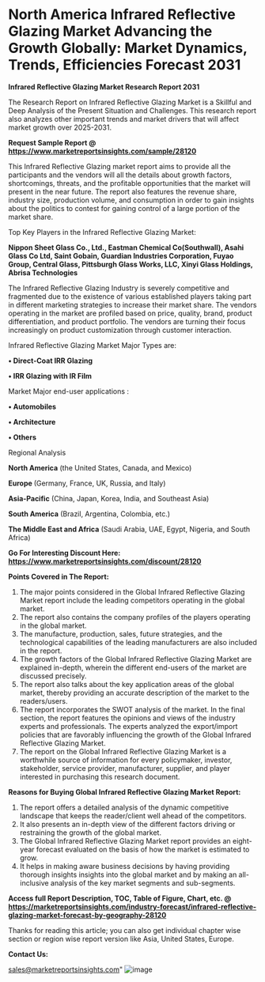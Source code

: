 # North America Infrared Reflective Glazing Market Advancing the Growth Globally: Market Dynamics, Trends, Efficiencies Forecast 2031

<strong>Infrared Reflective Glazing Market Research Report 2031</strong>

The Research Report on Infrared Reflective Glazing Market is a Skillful and Deep Analysis of the Present Situation and Challenges. This research report also analyzes other important trends and market drivers that will affect market growth over 2025-2031.

<strong>Request Sample Report @ <a href=https://www.marketreportsinsights.com/sample/28120>https://www.marketreportsinsights.com/sample/28120</a></strong>

This Infrared Reflective Glazing market report aims to provide all the participants and the vendors will all the details about growth factors, shortcomings, threats, and the profitable opportunities that the market will present in the near future. The report also features the revenue share, industry size, production volume, and consumption in order to gain insights about the politics to contest for gaining control of a large portion of the market share.

Top Key Players in the Infrared Reflective Glazing Market:

<strong>Nippon Sheet Glass Co., Ltd., Eastman Chemical Co(Southwall), Asahi Glass Co Ltd, Saint Gobain, Guardian Industries Corporation, Fuyao Group, Central Glass, Pittsburgh Glass Works, LLC, Xinyi Glass Holdings, Abrisa Technologies</strong>

The Infrared Reflective Glazing Industry is severely competitive and fragmented due to the existence of various established players taking part in different marketing strategies to increase their market share. The vendors operating in the market are profiled based on price, quality, brand, product differentiation, and product portfolio. The vendors are turning their focus increasingly on product customization through customer interaction.

Infrared Reflective Glazing Market Major Types are:

<strong>• Direct-Coat IRR Glazing

• IRR Glazing with IR Film</strong>

Market Major end-user applications :

<strong>• Automobiles

• Architecture

• Others</strong>

Regional Analysis

</u><strong><b>North America</b></strong> (the United States, Canada, and Mexico)

<strong><b>Europe </b></strong>(Germany, France, UK, Russia, and Italy)

<strong><b>Asia-Pacific</b></strong> (China, Japan, Korea, India, and Southeast Asia)

<strong><b>South America</b></strong> (Brazil, Argentina, Colombia, etc.)

<strong><b>The Middle East and Africa</b></strong> (Saudi Arabia, UAE, Egypt, Nigeria, and South Africa)

<strong>Go For Interesting Discount Here: <a href=https://www.marketreportsinsights.com/discount/28120>https://www.marketreportsinsights.com/discount/28120</a></strong>

<strong>Points Covered in The Report:</strong>
<ol>
  <li>The major points considered in the Global Infrared Reflective Glazing Market report include the leading competitors operating in the global market.</li>
  <li>The report also contains the company profiles of the players operating in the global market.</li>
  <li>The manufacture, production, sales, future strategies, and the technological capabilities of the leading manufacturers are also included in the report.</li>
  <li>The growth factors of the Global Infrared Reflective Glazing Market are explained in-depth, wherein the different end-users of the market are discussed precisely.</li>
  <li>The report also talks about the key application areas of the global market, thereby providing an accurate description of the market to the readers/users.</li>
  <li>The report incorporates the SWOT analysis of the market. In the final section, the report features the opinions and views of the industry experts and professionals. The experts analyzed the export/import policies that are favorably influencing the growth of the Global Infrared Reflective Glazing Market.</li>
  <li>The report on the Global Infrared Reflective Glazing Market is a worthwhile source of information for every policymaker, investor, stakeholder, service provider, manufacturer, supplier, and player interested in purchasing this research document.</li>
</ol>
<strong>Reasons for Buying Global Infrared Reflective Glazing Market Report:</strong>

<ol>
  <li>The report offers a detailed analysis of the dynamic competitive landscape that keeps the reader/client well ahead of the competitors.</li>
  <li>It also presents an in-depth view of the different factors driving or restraining the growth of the global market.</li>
  <li>The Global Infrared Reflective Glazing Market report provides an eight-year forecast evaluated on the basis of how the market is estimated to grow.</li>
  <li>It helps in making aware business decisions by having providing thorough insights insights into the global market and by making an all-inclusive analysis of the key market segments and sub-segments.</li>
</ol>
<strong>Access full Report Description, TOC, Table of Figure, Chart, etc. @ <a href=https://marketreportsinsights.com/industry-forecast/infrared-reflective-glazing-market-forecast-by-geography-28120>https://marketreportsinsights.com/industry-forecast/infrared-reflective-glazing-market-forecast-by-geography-28120</a></strong>


Thanks for reading this article; you can also get individual chapter wise section or region wise report version like Asia, United States, Europe.

<strong>Contact Us:</strong>

sales@marketreportsinsights.com"
![image](https://github.com/user-attachments/assets/71531156-b0d6-4707-93e0-7baea11f7d2f)
